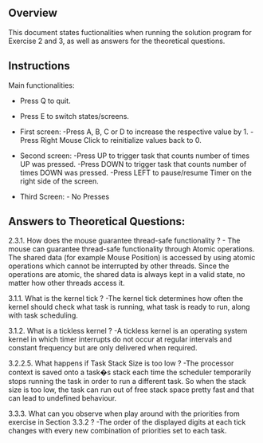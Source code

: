 
## Overview

This document states fuctionalities when running the solution program for Exercise 2 and 3, as well as answers for the theoretical questions. 

## Instructions

Main functionalities: 

- Press Q to quit.
- Press E to switch states/screens.

- First screen:
        -Press A, B, C or D to increase the respective value by 1.
        -Press Right Mouse Click to reinitialize values back to 0.

- Second screen:
        -Press UP to trigger task that counts number of times UP was pressed.
        -Press DOWN to trigger task that counts number of times DOWN was pressed.
        -Press LEFT to pause/resume Timer on the right side of the screen.

- Third Screen:
        - No Presses


## 
 
## Answers to Theoretical Questions:


2.3.1. How does the mouse guarantee thread-safe functionality ?
    - The mouse can guarantee thread-safe functionality through Atomic operations.
    The shared data (for example Mouse Position) is accessed by using atomic operations which cannot be interrupted by other threads. Since the operations are atomic, 
    the shared data is always kept in a valid state, no matter how other threads access it.

3.1.1. What is the kernel tick ?
    -The kernel tick determines how often the kernel should check what task is running, what task is ready to run, along with task scheduling.

3.1.2. What is a tickless kernel ?
    -A tickless kernel is an operating system kernel in which timer interrupts do not occur at regular intervals and constant frequency but are only delivered when required.

3.2.2.5. What happens if Task Stack Size is too low ?
    -The processor context is saved onto a task�s stack each time the scheduler temporarily stops running the task in order to run a different task. 
    So when the stack size is too low, the task can run out of free stack space pretty fast and that can lead to undefined behaviour.

3.3.3. What can you observe when play around with the priorities from exercise in Section 3.3.2 ?
    -The order of the displayed digits at each tick changes with every new combination of priorities set to each task.
